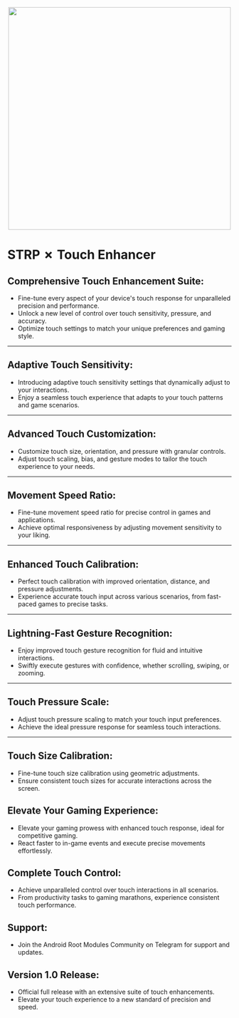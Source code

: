  <p align="center"><a href="https://t.me/AndroidRootModulesCommunity"><img src="https://i.imgur.com/yEYJjyT.jpg" width="500"></a></p>  

# STRP ✗ Touch Enhancer

##  Comprehensive Touch Enhancement Suite:
- Fine-tune every aspect of your device's touch response for unparalleled precision and performance.
- Unlock a new level of control over touch sensitivity, pressure, and accuracy.
- Optimize touch settings to match your unique preferences and gaming style.

------

## Adaptive Touch Sensitivity:
- Introducing adaptive touch sensitivity settings that dynamically adjust to your interactions.
- Enjoy a seamless touch experience that adapts to your touch patterns and game scenarios.

------

## Advanced Touch Customization:
- Customize touch size, orientation, and pressure with granular controls.
- Adjust touch scaling, bias, and gesture modes to tailor the touch experience to your needs.

------

## Movement Speed Ratio:
- Fine-tune movement speed ratio for precise control in games and applications.
- Achieve optimal responsiveness by adjusting movement sensitivity to your liking.

------

## Enhanced Touch Calibration:
- Perfect touch calibration with improved orientation, distance, and pressure adjustments.
- Experience accurate touch input across various scenarios, from fast-paced games to precise tasks.

------

## Lightning-Fast Gesture Recognition:
- Enjoy improved touch gesture recognition for fluid and intuitive interactions.
- Swiftly execute gestures with confidence, whether scrolling, swiping, or zooming.

------

## Touch Pressure Scale:
- Adjust touch pressure scaling to match your touch input preferences.
- Achieve the ideal pressure response for seamless touch interactions.

------

## Touch Size Calibration:
- Fine-tune touch size calibration using geometric adjustments.
- Ensure consistent touch sizes for accurate interactions across the screen.

## Elevate Your Gaming Experience:
- Elevate your gaming prowess with enhanced touch response, ideal for competitive gaming.
- React faster to in-game events and execute precise movements effortlessly.

## Complete Touch Control:
- Achieve unparalleled control over touch interactions in all scenarios.
- From productivity tasks to gaming marathons, experience consistent touch performance.

## Support:
- Join the Android Root Modules Community on Telegram for support and updates.

## Version 1.0 Release:
  - Official full release with an extensive suite of touch enhancements.
  - Elevate your touch experience to a new standard of precision and speed.
